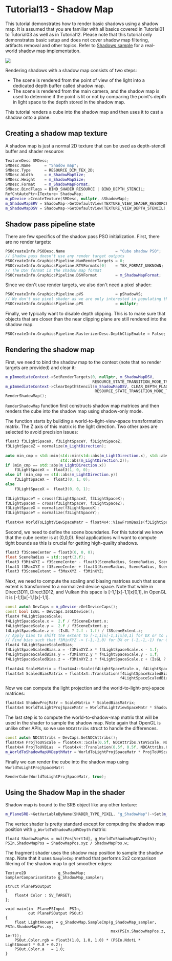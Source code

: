 # Tutorial13 - Shadow Map

This tutorial demonstrates how to render basic shadows using a shadow map.
It is assumed that you are familiar with all basics covered in Tutorial01 to 
Tutorial03 as well as in Tutorial12. Please note that this tutorial only demonstrates
basic setup and does not cover shadow map filtering, artifacts removal and other topics.
Refer to [Shadows sample](https://github.com/DiligentGraphics/DiligentSamples/tree/master/Samples/Shadows)
for a real-world shadow map implementation.

![](https://raw.githubusercontent.com/DiligentGraphics/DiligentSamples/master/Tutorials/Tutorial13_ShadowMap/Animation_Large.gif)

Rendering shadows with a shadow map consists of two steps:

* The scene is rendered from the point of view of the light into a dedicated depth
  buffer called shadow map.
* The scene is rendered from the main camera, and the shadow map is used to determine
  if the point is lit or not by comparing the point's depth in light space to the
  depth stored in the shadow map.

This tutorial renders a cube into the shadow map and then uses it to cast a shadow onto a plane.

## Creating a shadow map texture

A shadow map is just a normal 2D texture that can be used as depth-stencil buffer
and shader resource:

```cpp
TextureDesc SMDesc;
SMDesc.Name      = "Shadow map";
SMDesc.Type      = RESOURCE_DIM_TEX_2D;
SMDesc.Width     = m_ShadowMapSize;
SMDesc.Height    = m_ShadowMapSize;
SMDesc.Format    = m_ShadowMapFormat;
SMDesc.BindFlags = BIND_SHADER_RESOURCE | BIND_DEPTH_STENCIL;
RefCntAutoPtr<ITexture> ShadowMap;
m_pDevice->CreateTexture(SMDesc, nullptr, &ShadowMap);
m_ShadowMapSRV = ShadowMap->GetDefaultView(TEXTURE_VIEW_SHADER_RESOURCE);
m_ShadowMapDSV = ShadowMap->GetDefaultView(TEXTURE_VIEW_DEPTH_STENCIL);
```

## Shadow pass pipeline state

There are few specifics of the shadow pass PSO initialization. First, there are no render targets:

```cpp
PSOCreateInfo.PSODesc.Name                      = "Cube shadow PSO";
// Shadow pass doesn't use any render target outputs
PSOCreateInfo.GraphicsPipeline.NumRenderTargets = 0;
PSOCreateInfo.GraphicsPipeline.RTVFormats[0]    = TEX_FORMAT_UNKNOWN;
// The DSV format is the shadow map format
PSOCreateInfo.GraphicsPipeline.DSVFormat        = m_ShadowMapFormat;
```

Since we don't use render targets, we also don't need a pixel shader:

```cpp
PSOCreateInfo.GraphicsPipeline.pVS              = pShadowVS;
// We don't use pixel shader as we are only interested in populating the depth buffer
PSOCreateInfo.GraphicsPipeline.pPS              = nullptr;
```

Finally, we typically want to disable depth clipping. This is to make sure that
objects that are closer than the near clipping plane are still rendered into the
shadow map.

```cpp
PSOCreateInfo.GraphicsPipeline.RasterizerDesc.DepthClipEnable = False;
```

## Rendering the shadow map

First, we need to bind the shadow map to the context (note that no render targets are provided) and clear it:

```cpp
m_pImmediateContext->SetRenderTargets(0, nullptr, m_ShadowMapDSV,
                                      RESOURCE_STATE_TRANSITION_MODE_TRANSITION);
m_pImmediateContext->ClearDepthStencil(m_ShadowMapDSV, CLEAR_DEPTH_FLAG, 1.f, 0,
                                       RESOURCE_STATE_TRANSITION_MODE_TRANSITION);
RenderShadowMap();
```

`RenderShadowMap` function first constructs shadow map matrices and then renders the cube into the shadow map
using shadow-only mode.

The function starts by building a world-to-light-view-space transformation matrix. The Z axis of this
matrix is the light direction. Two other axes are selected to avoid precision issues:

```cpp
float3 f3LightSpaceX, f3LightSpaceY, f3LightSpaceZ;
f3LightSpaceZ = normalize(m_LightDirection);
    
auto min_cmp = std::min(std::min(std::abs(m_LightDirection.x), std::abs(m_LightDirection.y)),
                        std::abs(m_LightDirection.z));
if (min_cmp == std::abs(m_LightDirection.x))
    f3LightSpaceX =  float3(1, 0, 0);
else if (min_cmp == std::abs(m_LightDirection.y))
    f3LightSpaceX =  float3(0, 1, 0);
else
    f3LightSpaceX =  float3(0, 0, 1);
    
f3LightSpaceY = cross(f3LightSpaceZ, f3LightSpaceX);
f3LightSpaceX = cross(f3LightSpaceY, f3LightSpaceZ);
f3LightSpaceX = normalize(f3LightSpaceX);
f3LightSpaceY = normalize(f3LightSpaceY);
    
float4x4 WorldToLightViewSpaceMatr = float4x4::ViewFromBasis(f3LightSpaceX, f3LightSpaceY, f3LightSpaceZ);
```

Second, we need to define the scene boundaries. For this tutorial we know that the cube center 
is at (0,0,0). Real applications will want to compute tight bounds as this is crucial for 
getting high-quality shadows.

```cpp
float3 f3SceneCenter = float3(0, 0, 0);
float SceneRadius = std::sqrt(3.f);
float3 f3MinXYZ = f3SceneCenter - float3(SceneRadius, SceneRadius, SceneRadius);
float3 f3MaxXYZ = f3SceneCenter + float3(SceneRadius, SceneRadius, SceneRadius*5);
float3 f3SceneExtent = f3MaxXYZ - f3MinXYZ;
```

Next, we need to compute the scaling and biasing matrices such that scene extent
is transformed to a normalized device space. Note that while in Direct3D11, Direct3D12, and
Vulkan this space is [-1,1]x[-1,1]x[0,1], in OpenGL it is [-1,1]x[-1,1]x[-1,1].

```cpp
const auto& DevCaps = m_pDevice->GetDeviceCaps();
const bool IsGL = DevCaps.IsGLDevice();
float4 f4LightSpaceScale;
f4LightSpaceScale.x =  2.f / f3SceneExtent.x;
f4LightSpaceScale.y =  2.f / f3SceneExtent.y;
f4LightSpaceScale.z =  (IsGL ? 2.f : 1.f) / f3SceneExtent.z;
// Apply bias to shift the extent to [-1,1]x[-1,1]x[0,1] for DX or to [-1,1]x[-1,1]x[-1,1] for GL
// Find bias such that f3MinXYZ -> (-1,-1,0) for DX or (-1,-1,-1) for GL
float4 f4LightSpaceScaledBias;
f4LightSpaceScaledBias.x = -f3MinXYZ.x * f4LightSpaceScale.x - 1.f;
f4LightSpaceScaledBias.y = -f3MinXYZ.y * f4LightSpaceScale.y - 1.f;
f4LightSpaceScaledBias.z = -f3MinXYZ.z * f4LightSpaceScale.z + (IsGL ? -1.f : 0.f);
 
float4x4 ScaleMatrix = float4x4::Scale(f4LightSpaceScale.x, f4LightSpaceScale.y, f4LightSpaceScale.z);
float4x4 ScaledBiasMatrix = float4x4::Translation(f4LightSpaceScaledBias.x, f4LightSpaceScaledBias.y,
                                                  f4LightSpaceScaledBias.z);
```

Now we can compute the light projection and the world-to-light-proj-space matrices:

```cpp
float4x4 ShadowProjMatr = ScaleMatrix * ScaledBiasMatrix;
float4x4 WorldToLightProjSpaceMatr = WorldToLightViewSpaceMatr * ShadowProjMatr;
```

The last step is to compute the world-to-shadow-map matrix that will be used in the shader
to sample the shadow map. Note again that OpenGL is unlike other APIs, so we use `NDCAttribs`
struct to handle the differences.

```cpp
const auto& NDCAttribs = DevCaps.GetNDCAttribs();
float4x4 ProjToUVScale = float4x4::Scale(0.5f, NDCAttribs.YtoVScale, NDCAttribs.ZtoDepthScale);
float4x4 ProjToUVBias  = float4x4::Translation(0.5f, 0.5f, NDCAttribs.GetZtoDepthBias());
m_WorldToShadowMapUVDepthMatr = WorldToLightProjSpaceMatr * ProjToUVScale * ProjToUVBias;
```

Finally we can render the cube into the shadow map using `WorldToLightProjSpaceMatr`:

```cpp
RenderCube(WorldToLightProjSpaceMatr, true);
```

## Using the Shadow Map in the shader

Shadow map is bound to the SRB object like any other texture:

```cpp
m_PlaneSRB->GetVariableByName(SHADER_TYPE_PIXEL, "g_ShadowMap")->Set(m_ShadowMapSRV);
```

The vertex shader is pretty standard except for computing the shadow map position
with `g_WorldToShadowMapUVDepth` matrix:

```hlsl
float4 ShadowMapPos = mul(Pos[VertId], g_WorldToShadowMapUVDepth);
PSIn.ShadowMapPos = ShadowMapPos.xyz / ShadowMapPos.w;
```

The fragment shader uses the shadow map position to sample the shadow map. Note that
it uses `SampleCmp` method that performs 2x2 comparison filering of the shadow map
to get smoother edges:

```hlsl
Texture2D              g_ShadowMap;
SamplerComparisonState g_ShadowMap_sampler;

struct PlanePSOutput
{
    float4 Color : SV_TARGET;
};

void main(in  PlanePSInput  PSIn,
          out PlanePSOutput PSOut)
{
    float LightAmount = g_ShadowMap.SampleCmp(g_ShadowMap_sampler, PSIn.ShadowMapPos.xy,
                                              max(PSIn.ShadowMapPos.z, 1e-7));
    PSOut.Color.rgb = float3(1.0, 1.0, 1.0) * (PSIn.NdotL * LightAmount * 0.8 + 0.2);
    PSOut.Color.a   = 1.0;
}
```
